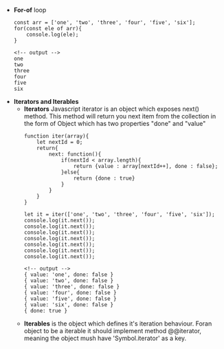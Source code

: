 - **For-of** loop
    ```
    const arr = ['one', 'two', 'three', 'four', 'five', 'six'];
    for(const ele of arr){
        console.log(ele);
    } 

    <!-- output -->
    one
    two
    three
    four
    five
    six
    ```
- **Iterators and Iterables** 
    - **Iterators** Javascript iterator is an object which exposes next() method. This method will return you next item from the collection in the form of Object which has two properties "done" and "value"
        ```
        function iter(array){
            let nextId = 0;
            return{
                next: function(){
                    if(nextId < array.length){
                        return {value : array[nextId++], done : false};
                    }else{
                        return {done : true}
                    }
                }
            }
        }

        let it = iter(['one', 'two', 'three', 'four', 'five', 'six']);
        console.log(it.next());
        console.log(it.next());
        console.log(it.next());
        console.log(it.next());
        console.log(it.next());
        console.log(it.next());
        console.log(it.next());

        <!-- output -->
        { value: 'one', done: false }
        { value: 'two', done: false }
        { value: 'three', done: false }
        { value: 'four', done: false }
        { value: 'five', done: false }
        { value: 'six', done: false }
        { done: true }
        
        ```
    - **Iterables** is the object which defines it's iteration behaviour. Foran object to be a iterable it should implement method @@iterator, meaning the object mush have 'Symbol.iterator' as a key.
